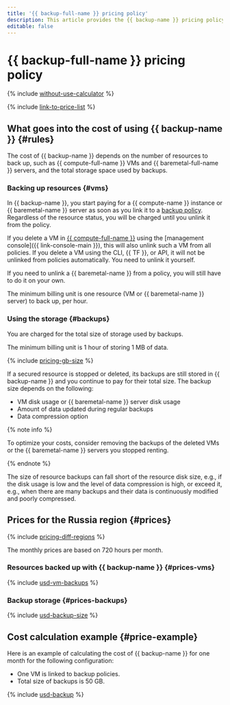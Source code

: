 ```yaml
---
title: '{{ backup-full-name }} pricing policy'
description: This article provides the {{ backup-name }} pricing policy.
editable: false
---
```


# {{ backup-full-name }} pricing policy



{% include [without-use-calculator](../_includes/pricing/without-use-calculator.md) %}

{% include [link-to-price-list](../_includes/pricing/link-to-price-list.md) %}

## What goes into the cost of using {{ backup-name }} {#rules}

The cost of {{ backup-name }} depends on the number of resources to back up, such as {{ compute-full-name }} VMs and {{ baremetal-full-name }} servers, and the total storage space used by backups.

### Backing up resources {#vms}

In {{ backup-name }}, you start paying for a {{ compute-name }} instance or {{ baremetal-name }} server as soon as you link it to a [backup policy](./concepts/policy.md). Regardless of the resource status, you will be charged until you unlink it from the policy.

If you delete a VM in [{{ compute-full-name }}](../compute/) using the [management console]({{ link-console-main }}), this will also unlink such a VM from all policies. If you delete a VM using the CLI, {{ TF }}, or API, it will not be unlinked from policies automatically. You need to unlink it yourself.

If you need to unlink a {{ baremetal-name }} from a policy, you will still have to do it on your own.

The minimum billing unit is one resource (VM or {{ baremetal-name }} server) to back up, per hour.

### Using the storage {#backups}

You are charged for the total size of storage used by backups.

The minimum billing unit is 1 hour of storing 1 MB of data.

{% include [pricing-gb-size](../_includes/pricing-gb-size.md) %}

If a secured resource is stopped or deleted, its backups are still stored in {{ backup-name }} and you continue to pay for their total size. The backup size depends on the following:
* VM disk usage or {{ baremetal-name }} server disk usage
* Amount of data updated during regular backups
* Data compression option

{% note info %}

To optimize your costs, consider removing the backups of the deleted VMs or the {{ baremetal-name }} servers you stopped renting.

{% endnote %}

The size of resource backups can fall short of the resource disk size, e.g., if the disk usage is low and the level of data compression is high, or exceed it, e.g., when there are many backups and their data is continuously modified and poorly compressed.

## Prices for the Russia region {#prices}

{% include [pricing-diff-regions](../_includes/pricing-diff-regions.md) %}

The monthly prices are based on 720 hours per month.

### Resources backed up with {{ backup-name }} {#prices-vms}



{% include [usd-vm-backups](../_pricing/backup/usd-vm-backups.md) %}


### Backup storage {#prices-backups}



{% include [usd-backup-size](../_pricing/backup/usd-backup-size.md) %}


## Cost calculation example {#price-example}

Here is an example of calculating the cost of {{ backup-name }} for one month for the following configuration:
* One VM is linked to backup policies.
* Total size of backups is 50 GB.



{% include [usd-backup](../_pricing_examples/backup/usd.md) %}


